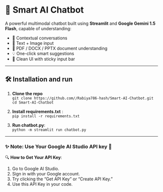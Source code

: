 # 🤖 Smart AI Chatbot 

A powerful multimodal chatbot built using **Streamlit** and **Google Gemini 1.5 Flash**, capable of understanding:
- 🧠 Contextual conversations
- 📎 Text + Image input
- 📄 PDF / DOCX / PPTX document understanding
- 💡 One-click smart suggestions
- 🧾 Clean UI with sticky input bar

-----

## 🛠️ **Installation and run**

1. **Clone the repo**  
   `git clone https://github.com//Rabiya786-hash/Smart-AI-Chatbot.git`  
   `cd Smart-AI-Chatbot`

2. **Install requirements.txt** :  
   `pip install -r requirements.txt`  

3. **Run chatbot.py**:  
   `python -m streamlit run chatbot.py`  

---
### ✨ **Note: Use Your Google AI Studio API key 🔑**  
 
🔍 **How to Get Your API Key**:  
1. Go to Google AI Studio. 
2. Sign in with your Google account. 
3. Try clicking the “Get API Key” or “Create API Key.”
4. Use this API Key in your code.
